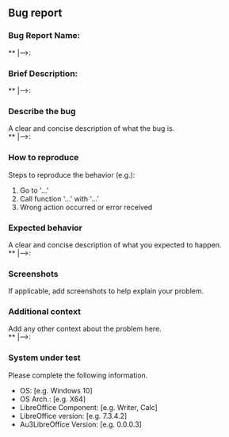 ## Bug report

### Bug Report Name: 
**	|-->:

### Brief Description: 
**	|-->: 

### Describe the bug 

A clear and concise description of what the bug is. <br>
**	|-->:

### How to reproduce 

Steps to reproduce the behavior (e.g.):

1. Go to '...'
2. Call function '...' with '...' 
3. Wrong action occurred or error received

### Expected behavior

A clear and concise description of what you expected to happen. <br>
**	|-->:

### Screenshots

If applicable, add screenshots to help explain your problem. <br>

### Additional context

Add any other context about the problem here. <br>
**	|-->:

### System under test

Please complete the following information.

- OS: [e.g. Windows 10]
- OS Arch.: [e.g. X64]
- LibreOffice Component: [e.g. Writer, Calc]
- LibreOffice version: [e.g. 7.3.4.2]
- Au3LibreOffice Version: [e.g. 0.0.0.3]
